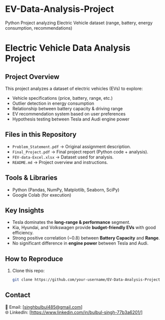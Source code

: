# EV-Data-Analysis-Project
Python Project analyzing Electric Vehicle dataset (range, battery, energy consumption, recommendations)
# Electric Vehicle Data Analysis Project

## Project Overview
This project analyzes a dataset of electric vehicles (EVs) to explore:
- Vehicle specifications (price, battery, range, etc.)
- Outlier detection in energy consumption
- Relationship between battery capacity & driving range
- EV recommendation system based on user preferences
- Hypothesis testing between Tesla and Audi engine power

## Files in this Repository
- `Problem_Statement.pdf` → Original assignment description.
- `Final_Project.pdf` → Final project report (Python code + analysis).
- `FEV-data-Excel.xlsx` → Dataset used for analysis.
- `README.md` → Project overview and instructions.

## Tools & Libraries
- Python (Pandas, NumPy, Matplotlib, Seaborn, SciPy)
- Google Colab (for execution)

## Key Insights
- Tesla dominates the **long-range & performance** segment.
- Kia, Hyundai, and Volkswagen provide **budget-friendly EVs** with good efficiency.
- Strong positive correlation (~0.8) between **Battery Capacity** and **Range**.
- No significant difference in **engine power** between Tesla and Audi.

## How to Reproduce
1. Clone this repo:
   ```bash
   git clone https://github.com/your-username/EV-Data-Analysis-Project.git

## Contact

📧 Email: [singhbulbul485@gmail.com]  
🌐 LinkedIn: [https://www.linkedin.com/in/bulbul-singh-77b3a6201/] 
